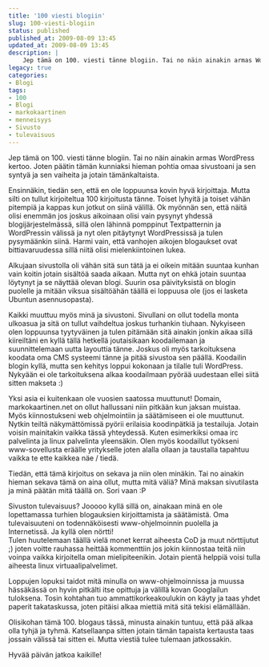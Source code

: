 ```yaml
---
title: '100 viesti blogiin'
slug: 100-viesti-blogiin
status: published
published_at: 2009-08-09 13:45
updated_at: 2009-08-09 13:45
description: |
    Jep tämä on 100. viesti tänne blogiin. Tai no näin ainakin armas WordPress kertoo. Joten päätin tämän kunniaksi hieman pohtia omaa sivustoani ja sen syntyä ja sen vaiheita ja jotain tämänkaltaista. Ensinnäkin, tiedän sen, että en ole loppuunsa kovin hyvä kirjoittaja. Mutta silti on tullut kirjoiteltua 100 kirjoitusta tänne. Toiset lyhyitä ja toiset vähän pitempiä… Jatka lukemista 100 viesti blogiin
legacy: true
categories:
- Blogi
tags:
- 100
- Blogi
- markokaartinen
- menneisyys
- Sivusto
- tulevaisuus
---
```


<p>Jep tämä on 100. viesti tänne blogiin. Tai no näin ainakin armas WordPress kertoo. Joten päätin tämän kunniaksi hieman pohtia omaa sivustoani ja sen syntyä ja sen vaiheita ja jotain tämänkaltaista.</p>
<p>Ensinnäkin, tiedän sen, että en ole loppuunsa kovin hyvä kirjoittaja. Mutta silti on tullut kirjoiteltua 100 kirjoitusta tänne. Toiset lyhyitä ja toiset vähän pitempiä ja kappas kun jotkut on siinä välillä. Ok myönnän sen, että näitä olisi enemmän jos joskus aikoinaan olisi vain pysynyt yhdessä blogijärjestelmässä, sillä olen lähinnä pomppinut Textpatternin ja WordPressin välissä ja nyt olen pitäytynyt WordPressissä ja tulen pysymäänkin siinä. Harmi vain, että vanhojen aikojen blogaukset ovat bittiavaruudessa sillä niitä olisi mielenkiintoinen lukea.</p>
<p>Alkujaan sivustolla oli vähän sitä sun tätä ja ei oikein mitään suuntaa kunhan vain koitin jotain sisältöä saada aikaan. Mutta nyt on ehkä jotain suuntaa löytynyt ja se näyttää olevan blogi. Suurin osa päivityksistä on blogin puolelle ja mitään viksua sisältöähän täällä ei loppuusa ole (jos ei lasketa Ubuntun asennusopasta).</p>
<p>Kaikki muuttuu myös minä ja sivustoni. Sivullani on ollut todella monta ulkoasua ja sitä on tullut vaihdeltua joskus turhankin tiuhaan. Nykyiseen olen loppuunsa tyytyväinen ja tulen pitämään sitä ainakin jonkin aikaa sillä kiireiltäni en kyllä tällä hetkellä joutaisikaan koodailemaan ja suunnittelemaan uutta layouttia tänne. Joskus oli myös tarkoituksena koodata oma CMS systeemi tänne ja pitää sivustoa sen päällä. Koodailin blogin kyllä, mutta sen kehitys loppui kokonaan ja tilalle tuli WordPress. Nykyään ei ole tarkoituksena alkaa koodailmaan pyörää uudestaan ellei siitä sitten makseta :)</p>
<p>Yksi asia ei kuitenkaan ole vuosien saatossa muuttunut! Domain, markokaartinen.net on ollut hallussani niin pitkään kun jaksan muistaa.<br />
Myös kiinnostukseni web ohjelmointiin ja säätämiseen ei ole muuttunut. Nytkin teiltä näkymättömissä pyörii erilaisia koodinpätkiä ja testailuja. Jotain voisin mainitakin vaikka tässä yhteydessä. Kuten esimerkiksi omaa irc palvelinta ja linux palvelinta yleensäkin. Olen myös koodaillut työkseni www-sovellusta eräälle yritykselle joten alalla ollaan ja taustalla tapahtuu vaikka te ette kaikkea näe / tiedä.</p>
<p>Tiedän, että tämä kirjoitus on sekava ja niin olen minäkin. Tai no ainakin hieman sekava tämä on aina ollut, mutta mitä väliä? Minä maksan sivutilasta ja minä päätän mitä täällä on. Sori vaan :P</p>
<p>Sivuston tulevaisuus? Jooooo kyllä sillä on, ainakaan minä en ole lopettamassa turhien blogauksien kirjoittamista ja säätämistä. Oma tulevaisuuteni on todennäköisesti www-ohjelmoinnin puolella ja Internetissä. Ja kyllä olen nörtti!<br />
Tulen huutelemaan täällä vielä monet kerrat aiheesta CoD ja muut nörttijutut ;) joten voitte rauhassa heittää kommenttiin jos jokin kiinnostaa teitä niin voinpa vaikka kirjoitella oman mielipiteenikin. Jotain pientä helppiä voisi tulla aiheesta linux virtuaalipalvelimet.</p>
<p>Loppujen lopuksi taidot mitä minulla on www-ohjelmoinnissa ja muussa hässäkässä on hyvin pitkälti itse opittuja ja välillä kovan Googlailun tuloksena. Tosin kohtahan tuo ammattikorkeakoulukin on käyty ja taas yhdet paperit takataskussa, joten pitäisi alkaa miettiä mitä sitä tekisi elämällään.</p>
<p>Olisikohan tämä 100. blogaus tässä, minusta ainakin tuntuu, että pää alkaa olla tyhjä ja tyhmä. Katsellaanpa sitten jotain tämän tapaista kertausta taas jossain välissä tai sitten ei. Mutta viestiä tulee tulemaan jatkossakin.</p>
<p>Hyvää päivän jatkoa kaikille!</p>